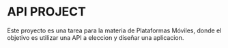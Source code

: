 # API PROJECT
Este proyecto es una tarea para la materia de Plataformas Móviles, donde el objetivo es utilizar una API a eleccion y diseñar
una aplicacion.